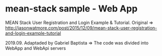 # mean-stack sample - Web App

MEAN Stack User Registration and Login Example & Tutorial. Original => http://jasonwatmore.com/post/2015/12/09/mean-stack-user-registration-and-login-example-tutorial

2019.09. Adaptaded by Gabriel Baptista => The code was divided into WebApp and WebApi servers 